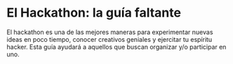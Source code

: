 El Hackathon: la guía faltante
==============

El hackathon es una de las mejores maneras para experimentar nuevas ideas en poco tiempo, conocer creativos geniales y ejercitar tu espíritu hacker. Esta guía ayudará a aquellos que buscan organizar y/o participar en uno.
